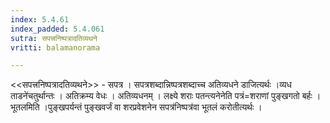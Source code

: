 ```yaml
---
index: 5.4.61
index_padded: 5.4.061
sutra: सपत्त्रनिष्पत्रादतिव्यथने
vritti: balamanorama

---
```

<<सपत्त्रनिष्पत्रादतिव्यथने>> - सपत्र । सपत्रशब्दान्निष्पत्रशब्दाच्च अतिव्यधने डाजित्यर्थः ।व्यध ताडने॑चतुर्थान्तः । अतिक्रम्य वेधः । अतिव्यधनम् । लक्ष्ये शराः पतन्त्यनेनेति पत्रं=शराणां पुङ्खगतो बर्हः । भूतलमिति ।पुङ्खपर्यन्तं पुङ्खवर्जं वा शरप्रवेशनेन सपत्र॑निष्पत्र॑वा भूतलं करोतीत्यर्थः । 